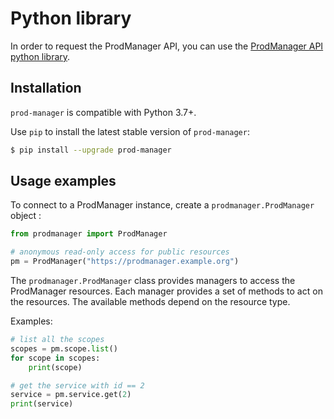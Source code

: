 # Python library

In order to request the ProdManager API, you can use the [ProdManager API python library][prod-manager-api].

## Installation

`prod-manager` is compatible with Python 3.7+.

Use `pip` to install the latest stable version of `prod-manager`:

```bash
$ pip install --upgrade prod-manager
```

## Usage examples

To connect to a ProdManager instance, create a `prodmanager.ProdManager` object :

```python
from prodmanager import ProdManager

# anonymous read-only access for public resources
pm = ProdManager("https://prodmanager.example.org")
```

The `prodmanager.ProdManager` class provides managers to access the ProdManager resources. Each manager provides a set of methods to act on the resources. The available methods depend on the resource type.

Examples:

```python
# list all the scopes
scopes = pm.scope.list()
for scope in scopes:
    print(scope)

# get the service with id == 2
service = pm.service.get(2)
print(service)
```

<!-- Links -->

[prod-manager-api]: http://prod-manager-api.tiwabbit.fr